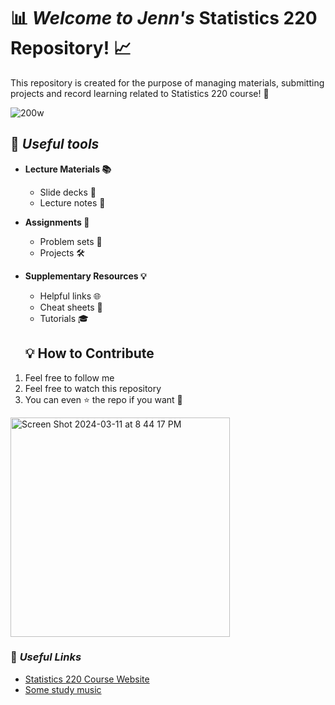 
# 📊 *Welcome to Jenn's* Statistics 220 Repository! 📈

This repository is created for the purpose of managing materials, submitting projects and record learning related to Statistics 220 course! 🚀

![200w](https://github.com/KatharsisJen/stats220/assets/161776339/cc768631-9d18-4acd-8715-6f50299ce510)


## 🎯 *Useful tools*

- **Lecture Materials 📚**
  - Slide decks 📑
  - Lecture notes 📝
- **Assignments 📝**
  - Problem sets 🧩
  - Projects 🛠️
- **Supplementary Resources 💡**
  - Helpful links 🌐
  - Cheat sheets 📜
  - Tutorials 🎓

  ## 💡 How to Contribute

1. Feel free to follow me
2. Feel free to watch this repository
3. You can even ⭐ the repo if you want 🌟

<img width="351" alt="Screen Shot 2024-03-11 at 8 44 17 PM" src="https://github.com/KatharsisJen/stats220/assets/161776339/362d104a-d875-4418-b7ca-178d1ce73d98">

### 🔗 *Useful Links*
- [Statistics 220 Course Website](https://canvas.auckland.ac.nz/courses/106054)
- [Some study music](https://www.youtube.com/watch?v=4PUHBL1vMNY)

